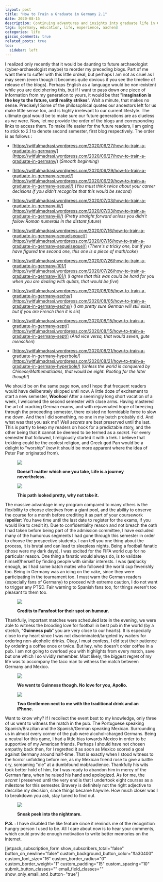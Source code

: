 ```yaml
---
layout: post
title: "How to Train a Graduate in Germany 2.1"
date: 2020-08-15
description: Continuing adventures and insights into graduate life in Germany, exploring academic challenges and cultural experiences
tags: [germany, education, life, experience, aachen]
categories: life
giscus_comments: true
related_posts: true
toc:
  sidebar: left
---
```


I realized only recently that it would be daunting to future archaeologist (cyber-archaeologist maybe) to reorder my preceding blogs. Part of me want them to suffer with this little ordeal, but perhaps I am not as cruel as I may seem (even though it becomes quite obvious if you see the timeline of release of the blogs). Perhaps English as a language would be non-existent while you are deciphering this, but if I want to pass down one piece of information from my generation to yours, it would be that "**Imagination is the key to the future, until reality strikes**". Wait a minute, that makes no sense. Precisely! Some of the philosophical quotes our ancestors left for us make little sense too, and is highly irrelevant to our current lifestyle. The ultimate goal would be to make sure our future generations are as clueless as we were. Now, let me provide the order of the blogs and corresponding links to access them. To make life easier for the future readers, I am going to stick to 2.1 to denote second semester, first blog respectively. The order is as follows :

- [https://witfulmadrasi.wordpress.com/2020/06/27/how-to-train-a-graduate-in-germany/](https://witfulmadrasi.wordpress.com/2020/06/27/how-to-train-a-graduate-in-germany/) (_Smooth beginning_)

- [https://witfulmadrasi.wordpress.com/2020/06/29/how-to-train-a-graduate-in-germany-sequel/](https://witfulmadrasi.wordpress.com/2020/06/29/how-to-train-a-graduate-in-germany-sequel/) (_You must think twice about your career decisions if you didn't recognize that this would be second_)

- [https://witfulmadrasi.wordpress.com/2020/07/03/how-to-train-a-graduate-in-germany-iii/](https://witfulmadrasi.wordpress.com/2020/07/03/how-to-train-a-graduate-in-germany-iii/) (_Pretty straight forward unless you didn't follow Roman numerals in the distant future_)

- [https://witfulmadrasi.wordpress.com/2020/07/16/how-to-train-a-graduate-in-germany-sequelsequel/](https://witfulmadrasi.wordpress.com/2020/07/16/how-to-train-a-graduate-in-germany-sequelsequel/) (_There's a tricky one, but if you have figured the second one, this one is a piece of math/cake_)

- [https://witfulmadrasi.wordpress.com/2020/07/26/how-to-train-a-graduate-in-germany-101/](https://witfulmadrasi.wordpress.com/2020/07/26/how-to-train-a-graduate-in-germany-101/) (_I agree that this was could be hard for you when you are dealing with qubits, that would be five_)

- [https://witfulmadrasi.wordpress.com/2020/08/05/how-to-train-a-graduate-in-germany-sechs/](https://witfulmadrasi.wordpress.com/2020/08/05/how-to-train-a-graduate-in-germany-sechs/) (_I am pretty sure German will still exist, but if you are French then it is six_)

- [https://witfulmadrasi.wordpress.com/2020/08/15/how-to-train-a-graduate-in-germany-sept/](https://witfulmadrasi.wordpress.com/2020/08/15/how-to-train-a-graduate-in-germany-sept/) (_And vice versa, that would seven, gute menschen_)

- [https://witfulmadrasi.wordpress.com/2020/08/21/how-to-train-a-graduate-in-germany-hyperbole/](https://witfulmadrasi.wordpress.com/2020/08/21/how-to-train-a-graduate-in-germany-hyperbole/) (_Unless the world is conquered by Chinese/Mathematicians, that would be eight. Rooting for the later though!_)

We should be on the same page now, and I hope that frequent readers would have deliberately skipped until now. A little doze of excitement to start a new semester, **Woohoo**! After a seemingly long short vacation of a week, I welcomed the second semester with close arms. Having mastered the art of cracking German exams, and with rejuvenated hope of breezing through the proceeding semester, there existed no formidable force to slow me down. And then I did something, no one in my batch probably did. And what was that you ask me? Well _secrets_ are best preserved until the last. This is partly to keep my readers on hook for a predictable story, and the other being that it cannot be deemed to be termed as a _secret_. For every semester that followed, I religiously started it with a trek. I believe that trekking could be the coolest religion, and Greek god Pan would be a delight to "worship" (now it should be more apparent where the idea of Peter Pan originated from).

<figure>

![](/assets/img/posts/dsc_8649.jpg)

<figcaption>

**Doesn't matter which one you take, Life is a journey nevertheless.**

</figcaption>

</figure>

<figure>

![](/assets/img/posts/dsc_8676.jpg)

<figcaption>

**This path looked pretty, why not take it.**

</figcaption>

</figure>

The massive advantage in my program compared to many others is the flexibility to choose electives from a giant pool, and the ability to observe the course for a month before crediting it as part of your coursework (**spoiler**: You have time until the last date to register for the exams, if you would like to credit it). Due to confidentiality reason and not breach the oath I had taken before being part of the admission committee, I have excluded many of the humorous segments I had gone through this semester in order to choose the prospective students. I can tell you one thing about the process, it is brutal and can lead to sleepless nights. Being a football fanatic (those were my dark days), I was excited for the FIFA world cup for no particular reason. One thing a fanatic would always do, is to validate himself/herself by finding people with similar interests. I was (**un**)lucky enough, as I had some batch mates who followed the world cup feverishly too. Being in Germany was an icing on the cake, since they were participating in the tournament too. I must warn the German readers (especially fans of Germany) to proceed with extreme caution, I do not want to trigger any PTSD. Fair warning to Spanish fans too, for things weren't too pleasant to them too.

<figure>

![](/assets/img/posts/img-20170704-wa0000.jpg)

<figcaption>

**Credits to Fansfoot for their spot on humour.**

</figcaption>

</figure>

Thankfully, important matches were scheduled late in the evening, we were able to witness the brooding love for football in best pub in the world (by a stretch, "**Guinness pub**" you are very close to our hearts). It is especially close to my heart since I was not discriminated/targeted by waiters for ordering non-alcoholic drinks. Okay, I must confess, I did test their patience by ordering a coffee once or twice. But hey, who doesn't order coffee in a pub. I am not going to overload you with highlights from every match, save but one which I so vividly remember. Most likely, the biggest regret of my life was to accompany the taco man to witness the match between Germany and Mexico.

<figure>

![](/assets/img/posts/img-20180616-wa0008.jpg)

<figcaption>

**We went to Guinness though. No love for you, Apollo.**

</figcaption>

</figure>

<figure>

![](/assets/img/posts/img-20180615-wa0011.jpg)

<figcaption>

**Two Gentlemen next to me with the traditional drink and an iPhone.**

</figcaption>

</figure>

Want to know why? If I recollect the event best to my knowledge, only three of us went to witness the match in the pub. The Portuguese speaking Spanish/Brazilian and the Spanish/German speaking Mexican. Surrounding us in almost every corner of the pub were alcohol-charged Germans. Being a neutral for this game, I had a little bias towards Mexico in order to be supportive of my American friends. Perhaps I should have not chosen empathy back then, for I regretted it as soon as Mexico scored a goal against Germany around half-time. That is exactly when I stood witness to the horror unfolding before me, as my Mexican friend rose to give a battle cry, screaming "ole" at a dumbfound mob/audience. Thankfully his wits took better hold of him, for I was ready to abandon him in mercy of the German fans, when he raised his hand and apologized. As for me, the _secret_ I preserved until the very end is that I undertook eight courses as a milestone for this semester. Bravery is definitely not the right adjective to describe my decision, since things became haywire. How much closer was I to breakdown you ask, stay tuned to find out.

<figure>

![](/assets/img/posts/img-20180621-wa0008.jpg)

<figcaption>

**Sneak peek into the nightmare.**

</figcaption>

</figure>

**P.S.** : I have disabled the like feature since it reminds me of the recognition hungry person I used to be. All I care about now is to hear your comments, which could provide enough motivation to write better memories on the internet.

\[jetpack\_subscription\_form show\_subscribers\_total="false" button\_on\_newline="false" custom\_background\_button\_color="#a30400" custom\_font\_size="16" custom\_border\_radius="0" custom\_border\_weight="1" custom\_padding="15" custom\_spacing="10" submit\_button\_classes="" email\_field\_classes="" show\_only\_email\_and\_button="true"\]
